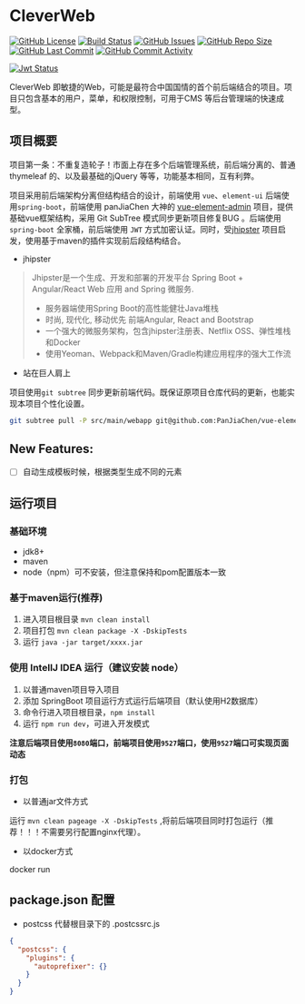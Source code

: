 # CleverWeb

[![GitHub License](https://img.shields.io/github/license/ToQuery/CleverWeb.svg)](https://github.com/ToQuery/CleverWeb)
[![Build Status](https://travis-ci.org/ToQuery/CleverWeb.svg?branch=master)](https://travis-ci.org/ToQuery/CleverWeb)
[![GitHub Issues](https://img.shields.io/github/issues/ToQuery/CleverWeb.svg)](https://github.com/ToQuery/CleverWeb/issues)
[![GitHub Repo Size](https://img.shields.io/github/repo-size/toquery/CleverWeb.svg)](https://github.com/ToQuery/CleverWeb)
[![GitHub Last Commit](https://img.shields.io/github/last-commit/ToQuery/CleverWeb.svg)](https://github.com/ToQuery/CleverWeb)
[![GitHub Commit Activity](https://img.shields.io/github/commit-activity/w/ToQuery/CleverWeb.svg)](https://github.com/ToQuery/CleverWeb)

[![Jwt Status](http://jwt.io/img/badge.svg)](https://github.com/ToQuery/CleverWeb)

CleverWeb 即敏捷的Web，可能是最符合中国国情的首个前后端结合的项目。项目只包含基本的用户，菜单，和权限控制，可用于CMS 等后台管理端的快速成型。

## 项目概要

项目第一条：不重复造轮子！市面上存在多个后端管理系统，前后端分离的、普通 thymeleaf 的、以及最基础的jQuery 等等，功能基本相同，互有利弊。

项目采用前后端架构分离但结构结合的设计，前端使用 `vue`、`element-ui` 后端使用`spring-boot`，前端使用 panJiaChen 大神的 [vue-element-admin](github.com/panJiaChen/vue-element-admin) 项目，提供基础vue框架结构，采用 Git SubTree 模式同步更新项目修复BUG 。后端使用 `spring-boot` 全家桶，前后端使用 `JWT` 方式加密认证。同时，受[jhipster](https://www.jhipster.tech/) 项目启发，使用基于maven的插件实现前后段结构结合。


- jhipster

> Jhipster是一个生成、开发和部署的开发平台 Spring Boot + Angular/React Web 应用 and Spring 微服务. 
> - 服务器端使用Spring Boot的高性能健壮Java堆栈
> - 时尚, 现代化, 移动优先 前端Angular, React and Bootstrap
> - 一个强大的微服务架构，包含jhipster注册表、Netflix OSS、弹性堆栈和Docker
> - 使用Yeoman、Webpack和Maven/Gradle构建应用程序的强大工作流


- 站在巨人肩上

项目使用`git subtree` 同步更新前端代码。既保证原项目仓库代码的更新，也能实现本项目个性化设置。

```bash
git subtree pull -P src/main/webapp git@github.com:PanJiaChen/vue-element-admin.git i18n --squash
```

## New Features:

- [ ] 自动生成模板时候，根据类型生成不同的元素

## 运行项目

### 基础环境

- jdk8+
- maven
- node（npm）可不安装，但注意保持和pom配置版本一致

### 基于maven运行(推荐)

1. 进入项目根目录 `mvn clean install`
2. 项目打包 `mvn clean package -X -DskipTests`
3. 运行 `java -jar target/xxxx.jar`

### 使用 IntellJ IDEA 运行（建议安装 node）

1. 以普通maven项目导入项目
2. 添加 SpringBoot 项目运行方式运行后端项目（默认使用H2数据库）
3. 命令行进入项目根目录，`npm install`
4. 运行 `npm run dev`，可进入开发模式

**注意后端项目使用`8080`端口，前端项目使用`9527`端口，使用`9527`端口可实现页面动态**

### 打包

- 以普通jar文件方式

运行 `mvn clean pageage -X -DskipTests` ,将前后端项目同时打包运行（推荐！！！不需要另行配置nginx代理）。

- 以docker方式

docker run


## package.json 配置

- postcss 代替根目录下的 .postcssrc.js

```json
{
  "postcss": { 
    "plugins": {
      "autoprefixer": {}
    }
  }
}
```
